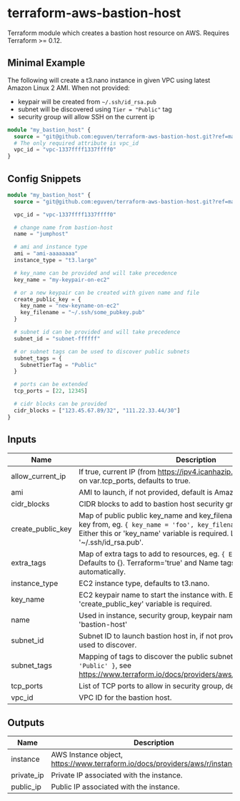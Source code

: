 # terraform-aws-bastion-host

Terraform module which creates a bastion host resource on AWS. Requires Terraform >= 0.12.

## Minimal Example

The following will create a t3.nano instance in given VPC using latest Amazon Linux 2 AMI. When not provided:

* keypair will be created from `~/.ssh/id_rsa.pub`
* subnet will be discovered using `Tier = "Public"` tag
* security group will allow SSH on the current ip

```terraform
module "my_bastion_host" {
  source = "git@github.com:eguven/terraform-aws-bastion-host.git?ref=master"
  # The only required attribute is vpc_id
  vpc_id = "vpc-1337ffff1337ffff0"
}
```

## Config Snippets

```terraform
module "my_bastion_host" {
  source = "git@github.com:eguven/terraform-aws-bastion-host.git?ref=master"

  vpc_id = "vpc-1337ffff1337ffff0"

  # change name from bastion-host
  name = "jumphost"

  # ami and instance type
  ami = "ami-aaaaaaaa"
  instance_type = "t3.large"

  # key_name can be provided and will take precedence
  key_name = "my-keypair-on-ec2"

  # or a new keypair can be created with given name and file
  create_public_key = {
    key_name = "new-keyname-on-ec2"
    key_filename = "~/.ssh/some_pubkey.pub"
  }

  # subnet id can be provided and will take precedence
  subnet_id = "subnet-ffffff"

  # or subnet tags can be used to discover public subnets
  subnet_tags = {
    SubnetTierTag = "Public"
  }

  # ports can be extended
  tcp_ports = [22, 12345]

  # cidr blocks can be provided
  cidr_blocks = ["123.45.67.89/32", "111.22.33.44/30"]
}
```

## Inputs

| Name | Description | Type | Default | Required |
|------|-------------|:----:|:-----:|:-----:|
| allow\_current\_ip | If true, current IP (from https://ipv4.icanhazip.com/) will be allowed on var.tcp_ports, defaults to true. | string | `true` | no |
| ami | AMI to launch, if not provided, default is Amazon Linux 2 AMI latest. | string | `""` | no |
| cidr\_blocks | CIDR blocks to add to bastion host security group, defaults to []. | list | `[]` | no |
| create\_public\_key | Map of public public key_name and key_filename to create an EC2 key from, eg. `{ key_name = 'foo', key_filename = '<some-path>' }`. Either this or 'key_name' variable is required. Last resort is using '~/.ssh/id_rsa.pub'. | map | `{}` | no |
| extra\_tags | Map of extra tags to add to resources, eg. `{ Environment = 'dev' }`. Defaults to {}. Terraform='true' and Name tags are added automatically. | map | `{}` | no |
| instance\_type | EC2 instance type, defaults to t3.nano. | string | `"t3.nano"` | no |
| key\_name | EC2 keypair name to start the instance with. Either this or 'create_public_key' variable is required. | string | `""` | no |
| name | Used in instance, security group, keypair naming, defaults to 'bastion-host' | string | `"bastion-host"` | no |
| subnet\_id | Subnet ID to launch bastion host in, if not provided, subnet_tags is used to discover. | string | `""` | no |
| subnet\_tags | Mapping of tags to discover the public subnet, defaults to `{ Tier = 'Public' }`, see https://www.terraform.io/docs/providers/aws/d/subnet_ids.html#tags | map | `{ Tier = 'Public' }` | no |
| tcp\_ports | List of TCP ports to allow in security group, defaults to [22] | list | `[22]` | no |
| vpc\_id | VPC ID for the bastion host. | string | n/a | yes |

## Outputs

| Name | Description |
|------|-------------|
| instance | AWS Instance object, https://www.terraform.io/docs/providers/aws/r/instance.html |
| private\_ip | Private IP associated with the instance. |
| public\_ip | Public IP associated with the instance. |
